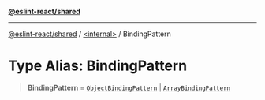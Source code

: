 [**@eslint-react/shared**](../../README.md)

***

[@eslint-react/shared](../../README.md) / [\<internal\>](../README.md) / BindingPattern

# Type Alias: BindingPattern

> **BindingPattern** = [`ObjectBindingPattern`](../interfaces/ObjectBindingPattern.md) \| [`ArrayBindingPattern`](../interfaces/ArrayBindingPattern.md)
